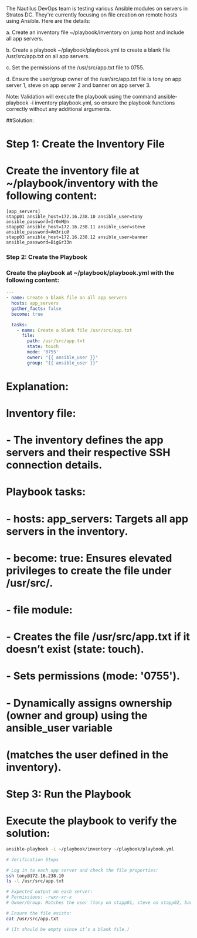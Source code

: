 The Nautilus DevOps team is testing various Ansible modules on servers in Stratos DC. They're currently focusing on file creation on remote hosts using Ansible. Here are the details:


a. Create an inventory file ~/playbook/inventory on jump host and include all app servers.


b. Create a playbook ~/playbook/playbook.yml to create a blank file /usr/src/app.txt on all app servers.


c. Set the permissions of the /usr/src/app.txt file to 0755.


d. Ensure the user/group owner of the /usr/src/app.txt file is tony on app server 1, steve on app server 2 and banner on app server 3.


Note: Validation will execute the playbook using the command ansible-playbook -i inventory playbook.yml, so ensure the playbook functions correctly without any additional arguments.


##Solution:
# Step 1: Create the Inventory File
# Create the inventory file at ~/playbook/inventory with the following content:
```inventory
[app_servers]
stapp01 ansible_host=172.16.238.10 ansible_user=tony ansible_password=Ir0nM@n
stapp02 ansible_host=172.16.238.11 ansible_user=steve ansible_password=Am3ric@
stapp03 ansible_host=172.16.238.12 ansible_user=banner ansible_password=BigGr33n
```

### Step 2: Create the Playbook
### Create the playbook at ~/playbook/playbook.yml with the following content:

```yml
---
- name: Create a blank file on all app servers
  hosts: app_servers
  gather_facts: false
  become: true

  tasks:
    - name: Create a blank file /usr/src/app.txt
      file:
        path: /usr/src/app.txt
        state: touch
        mode: '0755'
        owner: "{{ ansible_user }}"
        group: "{{ ansible_user }}"
```

# Explanation:

# Inventory file:
# - The inventory defines the app servers and their respective SSH connection details.

# Playbook tasks:
# - hosts: app_servers: Targets all app servers in the inventory.
# - become: true: Ensures elevated privileges to create the file under /usr/src/.
# - file module:
#   - Creates the file /usr/src/app.txt if it doesn’t exist (state: touch).
#   - Sets permissions (mode: '0755').
#   - Dynamically assigns ownership (owner and group) using the ansible_user variable 
#     (matches the user defined in the inventory).


# Step 3: Run the Playbook
# Execute the playbook to verify the solution:
```bash
ansible-playbook -i ~/playbook/inventory ~/playbook/playbook.yml
```

```bash
# Verification Steps

# Log in to each app server and check the file properties:
ssh tony@172.16.238.10
ls -l /usr/src/app.txt

# Expected output on each server:
# Permissions: -rwxr-xr-x
# Owner/Group: Matches the user (tony on stapp01, steve on stapp02, banner on stapp03).

# Ensure the file exists:
cat /usr/src/app.txt

# (It should be empty since it’s a blank file.)
```